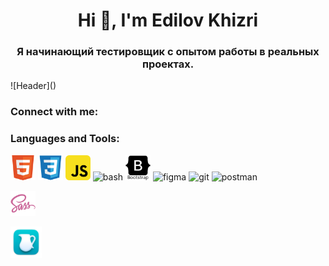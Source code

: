<h1 align="center">Hi 👋, I'm Edilov Khizri</h1>
<h3 align="center">Я начинающий тестировщик с опытом работы в реальных проектах.</h3>
![Header]()
<h3 align="left">Connect with me:</h3>
<p align="left">
</p>

<h3 align="left">Languages and Tools:</h3>
<p align="left"><img src="https://github.com/EdilovWork/edilovwork/blob/main/assets/icon/html.svg" alt="html5" width="40" height="40"/>
<img src="https://github.com/EdilovWork/edilovwork/blob/main/assets/icon/css3.svg" alt="css3" width="40" height="40"/>

<img src="https://github.com/EdilovWork/edilovwork/blob/main/assets/icon/javascript.svg" alt="js" width="40" height="40"/>


<img src="https://www.vectorlogo.zone/logos/gnu_bash/gnu_bash-icon.svg" alt="bash" width="40" height="40"/>


<img src="https://raw.githubusercontent.com/devicons/devicon/master/icons/bootstrap/bootstrap-plain-wordmark.svg" alt="bootstrap" width="40" height="40"/>



<img src="https://www.vectorlogo.zone/logos/figma/figma-icon.svg" alt="figma" width="40" height="40"/>

<img src="https://www.vectorlogo.zone/logos/git-scm/git-scm-icon.svg" alt="git" width="40" height="40"/>

<img src="https://www.vectorlogo.zone/logos/getpostman/getpostman-icon.svg" alt="postman" width="40" height="40"/>

<img src="https://raw.githubusercontent.com/devicons/devicon/master/icons/sass/sass-original.svg" alt="sass" width="40" height="40"/></p>

<img src="https://github.com/EdilovWork/edilovwork/blob/main/assets/icon/charles_proxy_macos_bigsur_icon_190302%20(1).png" alt="sass" width="50" height="50"/></p>